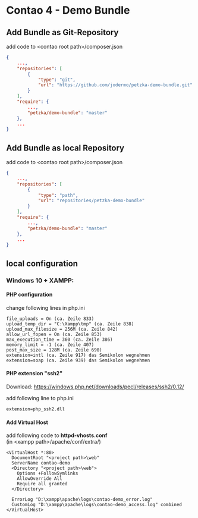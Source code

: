 # Contao 4 - Demo Bundle


## Add Bundle as Git-Repository<br>
add code to \<contao root path\>/composer.json
```json
{
    ...,
    "repositories": [
        {
            "type": "git",
            "url": "https://github.com/jodermo/petzka-demo-bundle.git"
        }
    ],
    "require": {
        ...,
        "petzka/demo-bundle": "master"
    },
    ...
}
```

## Add Bundle as local Repository<br>
add code to \<contao root path\>/composer.json
```json
{
    ...,
    "repositories": [
        {
            "type": "path",
            "url": "repositories/petzka-demo-bundle"
        }
    ],
    "require": {
        ...,
        "petzka/demo-bundle": "master"
    },
    ...
}
```


## local configuration

### Windows 10 + XAMPP:

#### PHP configuration
change following lines in php.ini

```
file_uploads = On (ca. Zeile 833)
upload_temp_dir = "C:\Xampp\tmp" (ca. Zeile 838)
upload_max_filesize = 256M (ca. Zeile 842)
allow_url_fopen = On (ca. Zeile 853)
max_execution_time = 360 (ca. Zeile 386)
memory_limit = -1 (ca. Zeile 407)
post_max_size = 128M (ca. Zeile 690)
extension=intl (ca. Zeile 917) das Semikolon wegnehmen
extension=soap (ca. Zeile 939) das Semikolon wegnehmen
```



#### PHP extension "ssh2"
Download: https://windows.php.net/downloads/pecl/releases/ssh2/0.12/

add following line to php.ini
```
extension=php_ssh2.dll
```


#### Add Virtual Host
add following code to <b>httpd-vhosts.conf</b><br>
(in \<xampp path\>/apache/conf/extra/)
```
<VirtualHost *:80>
  DocumentRoot "<project path>\web"
  ServerName contao-demo
  <Directory "<project path>\web">
    Options +FollowSymlinks
    AllowOverride All
    Require all granted
  </Directory>

  ErrorLog "D:\xampp\apache\logs\contao-demo_error.log"
  CustomLog "D:\xampp\apache\logs\contao-demo_access.log" combined
</VirtualHost>
```


